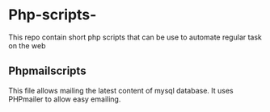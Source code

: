 # Php-scripts-
This repo contain short php scripts that can be use to automate regular task on the web

## Phpmailscripts
This file allows mailing the latest content of mysql database. It uses PHPmailer to allow easy emailing.
